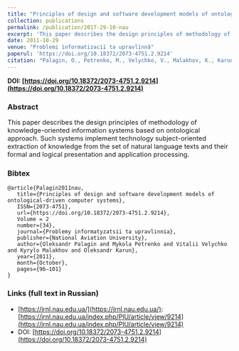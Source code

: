 ```yaml
---
title: "Principles of design and software development models of ontological-driven computer systems"
collection: publications
permalink: /publication/2017-29-10-nau
excerpt: 'This paper describes the design principles of methodology of knowledge-oriented information systems based on ontological approach. Such systems implement technology subject-oriented extraction of knowledge from the set of natural language texts and their formal and logical presentation and application processing.'
date: 2011-10-29
venue: "Problemi ìnformatizacìï ta upravlìnnâ"
paperul: 'https://doi.org/10.18372/2073-4751.2.9214'
citation: "Palagin, O., Petrenko, M., Velychko, V., Malakhov, K., Karun, O. (2011). Principles of design and software development models of ontological-driven computer systems. <i>Problemi ìnformatizacìï ta upravlìnnâ, Vol. 2 No. 34</i>, 96-101. (In Russian). DOI:"
---
```


**DOI: [https://doi.org/10.18372/2073-4751.2.9214](https://doi.org/10.18372/2073-4751.2.9214)**

### Abstract

<p style="font-size:11pt">
This paper describes the design principles of methodology of knowledge-oriented information systems based on ontological approach. Such systems implement technology subject-oriented extraction of knowledge from the set of natural language texts and their formal and logical presentation and application processing.
</p>

### Bibtex

```
@article{Palagin2011nau,
   title={Principles of design and software development models of ontological-driven computer systems},
   ISSN={2073-4751},
   url={https://doi.org/10.18372/2073-4751.2.9214},
   Volume = 2
   number={34},
   journal={Problemy informatyzatsii ta upravlinnia},
   publisher={National Aviation University},
   author={Oleksandr Palagin and Mykola Petrenko and Vitalii Velychko and Kyrylo Malakhov and Oleksandr Karun},
   year={2011},
   month={October},
   pages={96–101}
}
```

### Links (full text in Russian)

* [https://jrnl.nau.edu.ua/](https://jrnl.nau.edu.ua/): [https://jrnl.nau.edu.ua/index.php/PIU/article/view/9214](https://jrnl.nau.edu.ua/index.php/PIU/article/view/9214)
* DOI: [https://doi.org/10.18372/2073-4751.2.9214](https://doi.org/10.18372/2073-4751.2.9214)
